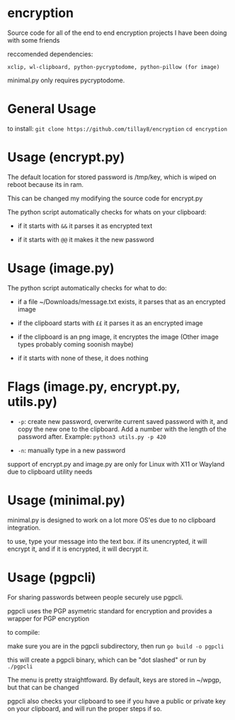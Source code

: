 # encryption
Source code for all of the end to end encryption projects I have been doing with some friends

reccomended dependencies:

`xclip, wl-clipboard, python-pycryptodome, python-pillow (for image)`

minimal.py only requires pycryptodome.

# General Usage
to install:
`git clone https://github.com/tillay8/encryption`
`cd encryption`

# Usage (encrypt.py)

The default location for stored password is /tmp/key, which is wiped on reboot because its in ram.

This can be changed my modifying the source code for encrypt.py

The python script automatically checks for whats on your clipboard:

- if it starts with `&&` it parses it as encrypted text

- if it starts with `@@` it makes it the new password

# Usage (image.py)

The python script automatically checks for what to do:

- if a file ~/Downloads/message.txt exists, it parses that as an encrypted image

- if the clipboard starts with `££` it parses it as an encrypted image

- if the clipboard is an png image, it encryptes the image (Other image types probably coming soonish maybe)

- if it starts with none of these, it does nothing

# Flags (image.py, encrypt.py, utils.py)

- `-p`: create new password, overwrite current saved password with it, and copy the new one to the clipboard. Add a number with the length of the password after. Example: `python3 utils.py -p 420`

- `-n`: manually type in a new password

support of encrypt.py and image.py are only for Linux with X11 or Wayland due to clipboard utility needs

# Usage (minimal.py)

minimal.py is designed to work on a lot more OS'es due to no clipboard integration.

to use, type your message into the text box. if its unencrypted, it will encrypt it, and if it is encrypted, it will decrypt it. 

# Usage (pgpcli)

For sharing passwords between people securely use pgpcli.

pgpcli uses the PGP asymetric standard for encryption and provides a wrapper for PGP encryption

to compile:

make sure you are in the pgpcli subdirectory, then run ```go build -o pgpcli```

this will create a pgpcli binary, which can be "dot slashed" or run by ```./pgpcli```

The menu is pretty straightfoward. By default, keys are stored in ~/wpgp, but that can be changed

pgpcli also checks your clipboard to see if you have a public or private key on your clipboard, and will run the proper steps if so. 
